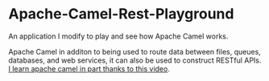 # Apache-Camel-Rest-Playground
An application I modify to play and see how Apache Camel works. 
<p>Apache Camel in additon to being used to route data between files, queues, databases, and web services, it can also be used to construct RESTful APIs. <a href="https://www.youtube.com/watch?v=spDjbC8mZf0"> I learn apache camel in part thanks to this video</a>.</p> 
